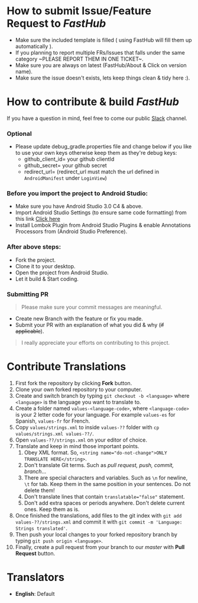 # How to submit Issue/Feature Request to *FastHub*

- Make sure the included template is filled ( using FastHub will fill them up automatically ). 
- If you planning to report multiple FRs/Issues that falls under the same category ~PLEASE REPORT THEM IN ONE TICKET~.
- Make sure you are always on latest (FastHub/About & Click on version name).
- Make sure the issue doesn't exists, lets keep things clean & tidy here :).  


# How to contribute & build *FastHub*

If you have a question in mind, feel free to come our public [Slack](http://rebrand.ly/fasthub-slack) channel.

### Optional

- Please update debug_gradle.properties file and change below if you like to use your own keys otherwise keep them as they're debug keys:
    - github_client_id= your  github clientId
    - github_secret= your github secret
    - redirect_url= (redirect_url must match the url defined in `AndroidManifest` under `LoginView`)

### Before you import the project to Android Studio:

- Make sure you have Android Studio 3.0 C4 & above.
- Import Android Studio Settings (to ensure same code formatting) from this link [Click here](https://raw.githubusercontent.com/k0shk0sh/FastHub/master/fasthub_as_settings.jar)
- Install Lombok Plugin from Android Studio Plugins & enable Annotations Processors from (Android Studio Preference).

### After above steps:

- Fork the project.
- Clone it to your desktop.
- Open the project from Android Studio.
- Let it build & Start coding.

### Submitting PR

> Please make sure your commit messages are meaningful.
 
- Create new Branch with the feature or fix you made.
- Submit your PR with an explanation of what you did & why (~~if applicable~~).

> I really appreciate your efforts on contributing to this project.

# Contribute Translations

1. First fork the repository by clicking **Fork** button.
1. Clone your own forked repository to your computer.
1. Create and switch branch by typing `git checkout -b <language>` where `<language>` is the language you want to translate to.
1. Create a folder named `values-<language-code>`, where `<language-code>` is your 2 letter code for your language. For example `values-es` for Spanish, `values-fr` for French.
1. Copy `values/strings.xml` to inside `values-??` folder with `cp values/strings.xml values-??/`.
1. Open `values-??/strings.xml` on your editor of choice.
1. Translate and keep in mind those important points.
	1. Obey XML format. So, `<string name="do-not-change">ONLY TRANSLATE HERE</string>`.
	1. Don't translate Git terms. Such as *pull request, push, commit, branch*...
	1. There are special characters and variables. Such as `\n` for newline, `\t` for tab. Keep them in the same position in your sentences. Do not delete them!
	1. Don't translate lines that contain `translatable="false"` statement.
	1. Don't add extra spaces or periods anywhere. Don't delete current ones. Keep them as is.
1. Once finished the translations, add files to the git index with `git add values-??/strings.xml` and commit it with `git commit -m 'Language: Strings translated'`.
1. Then push your local changes to your forked repository branch by typing `git push origin <language>`.
1. Finally, create a pull request from your branch to our *master* with **Pull Request** button.

# Translators

- **English**: Default
